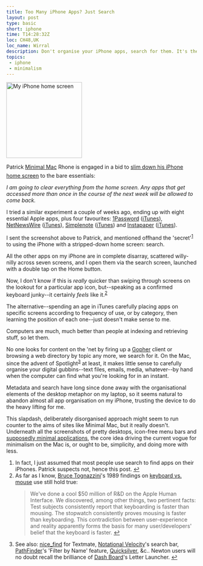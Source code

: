 ```yaml
---
title: Too Many iPhone Apps? Just Search
layout: post
type: basic
short: iphone
time: T14:28:32Z
loc: CH48,UK
loc_name: Wirral
description: Don't organise your iPhone apps, search for them. It's the modern way.
topics: 
 - iphone
 - minimalism
---
```


<img src="http://dl.dropbox.com/u/84981/blog/u/2010/01/home-screen-left.jpg" alt="My iPhone home screen" width="200" />

Patrick &#147;[Minimal Mac](http://minimalmac.com)&#148; Rhone is engaged in a bid to [slim down his iPhone home screen](http://minimalmac.com/post/330896659/there-is-is-my-current-iphone-home-screen-it-is) to the bare essentials:

_I am going to clear everything from the home screen. Any apps that get accessed more than once in the course of the next week will be allowed to come back._

I tried a similar experiment a couple of weeks ago, ending up with eight essential Apple apps, plus four favourites: [1Password](http://agilewebsolutions.com/products/iphone) (<a href="http://clkuk.tradedoubler.com/click?p=23708&amp;a=1755858&amp;url=http%3A%2F%2Fitunes.apple.com%2Fus%2Fapp%2F1password-pro%2Fid319898689%3Fmt%3D8%26uo%3D6%26partnerId%3D2003" target="itunes_store">iTunes</a>), [NetNewsWire](http://www.newsgator.com/Individuals/NetNewsWireiPhone/Default.aspx "I have Byliner on the 'phone too, but don't use it quite as much") (<a href="http://clkuk.tradedoubler.com/click?p=23708&amp;a=1755858&amp;url=http%3A%2F%2Fitunes.apple.com%2Fus%2Fapp%2Fnetnewswire-premium%2Fid331598976%3Fmt%3D8%26uo%3D6%26partnerId%3D2003" target="itunes_store">iTunes</a>), [Simplenote](http://simplenoteapp.com/ "Roll on Notational Velocity sync") (<a href="http://clkuk.tradedoubler.com/click?p=23708&amp;a=1755858&amp;url=http%3A%2F%2Fitunes.apple.com%2Fus%2Fapp%2Fsimplenote%2Fid289429962%3Fmt%3D8%26uo%3D6%26partnerId%3D2003" target="itunes_store">iTunes</a>) and [Instapaper](http://www.instapaper.com/ "Long-form reading perfection on the iPhone") (<a href="http://clkuk.tradedoubler.com/click?p=23708&amp;a=1755858&amp;url=http%3A%2F%2Fitunes.apple.com%2Fus%2Fapp%2Finstapaper-pro%2Fid288545208%3Fmt%3D8%26uo%3D6%26partnerId%3D2003" target="itunes_store">iTunes</a>).

I sent the screenshot above to Patrick, and mentioned offhand the 'secret'<sup id="r1"><a href="#fn1">1</a></sup> to using the iPhone with a stripped-down home screen: search.

All the other apps on my iPhone are in complete disarray, scattered willy-nilly across seven screens, and I open them via the search screen, launched with a double tap on the Home button.

Now, I don't know if this is _really_ quicker than swiping through screens on the lookout for a particular app icon, but--speaking as a confirmed keyboard junky--it certainly _feels_ like it.<sup><a id="r2" href="#fn2">2</a></sup>

The alternative--spending an age in iTunes carefully placing apps on specific screens according to frequency of use, or by category, then learning the position of each one--just doesn't make sense to me.

Computers are much, much better than people at indexing and retrieving stuff, so let them.

No one looks for content on the 'net by firing up a [Gopher](http://www.codeghost.com/gopher_history.html "Nothing against the venerable Gopher, which has minimalist charms of its own") client or browsing a web directory by topic any more, we search for it. On the Mac, since the advent of Spotlight<sup id="r3"><a href="fn3">3</a></sup> at least, it makes little sense to carefully organise your digital gubbins--text files, emails, media, whatever--by hand when the computer can find what you're looking for in an instant.

Metadata and search have long since done away with the organisational elements of the desktop metaphor on my laptop, so it seems natural to abandon almost all app organisation on my iPhone, trusting the device to do the heavy lifting for me.

This slapdash, deliberately disorganised approach might seem to run counter to the aims of sites like Minimal Mac, but it really doesn't. Underneath all the screenshots of pretty desktops, icon-free menu bars and [supposedly minimal applications](http://mottr.am/2009/12/01/ommwriter/ "My profanity-laced review of the decidedly unminimalist Ommwriter, the most irritating application since Microsoft launched Clippy"), the core idea driving the current vogue for minimalism on the Mac is, or ought to be, simplicity, and doing more with less.

<aside id="fn1">
	<ol>
		<li>In fact, I just assumed that most people use search to find apps on their iPhones. Patrick suspects not, hence this post. <a href="#r1">&#8617;</a></li>
		<li id="fn2">As far as I know, <a title="Apple's 66th employee, fact fans" href="http://en.wikipedia.org/wiki/Bruce_Tognazzini">Bruce Tognazzini</a>'s 1989 findings on <a title="Tog on Interface, Chapter 6" href="http://www.asktog.com/TOI/toi06KeyboardVMouse1.html">keyboard vs. mouse</a> use still hold true:
		<blockquote>We've done a cool $50 million of R&amp;D on the Apple Human Interface. We discovered, among other things, two pertinent facts: Test subjects consistently report that keyboarding is faster than mousing. The stopwatch consistently proves mousing is faster than keyboarding. This contradiction between user-experience and reality apparently forms the basis for many user/developers' belief that the keyboard is faster. <a href="#r2">&#8617;</a></blockquote>
		</li>
		<li id="fn3">
			See also: <a title="A grep-, or git-grep-based version of TM's Find in Project" href="http://github.com/briancollins/nice_find">nice_find</a> for Textmate, <a href="http://notational.net/">Notational Velocity</a>'s search bar, <a href="http://cocoatech.com/">PathFinder</a>'s 'Filter by Name' feature, <a href="http://www.blacktree.com/">Quicksilver</a>, &amp;c.. Newton users will no doubt recall the brilliance of <a title="I'm always slightly amazed that you can still buy software for the Newton OS" href="http://fivespeedsoftware.com/dashboard/">Dash Board</a>'s Letter Launcher. <a href="#r3">&#8617;</a>
		</li>
	</ol>
</aside>